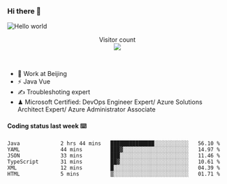 ### Hi there 👋

<img src="https://raw.githubusercontent.com/sagar-viradiya/sagar-viradiya/master/resources/banner.png" alt="Hello world">
<p align="center"> 
  Visitor count<br/>
  <img src="https://profile-counter.glitch.me/youszoe/count.svg" />
</p>
<br/>

- 🍻 Work at Beijing 
- ⚡ Java Vue
- ✍️ Troubleshoting expert
- ♟  Microsoft Certified: DevOps Engineer Expert/ Azure Solutions Architect Expert/ Azure Administrator Associate

#### Coding status last week ⌨️

<!--START_SECTION:waka-->

```text
Java             2 hrs 44 mins   ██████████████░░░░░░░░░░░   56.10 %
YAML             44 mins         ███▓░░░░░░░░░░░░░░░░░░░░░   14.97 %
JSON             33 mins         ███░░░░░░░░░░░░░░░░░░░░░░   11.46 %
TypeScript       31 mins         ██▓░░░░░░░░░░░░░░░░░░░░░░   10.61 %
XML              12 mins         █░░░░░░░░░░░░░░░░░░░░░░░░   04.39 %
HTML             5 mins          ▒░░░░░░░░░░░░░░░░░░░░░░░░   01.71 %
```

<!--END_SECTION:waka-->

<br/>
<center><img src="http://ghchart.rshah.org/409ba5/yousazoe" alt="" /></center>


